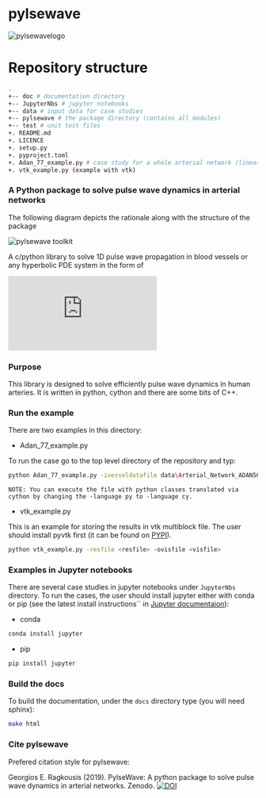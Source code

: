 # pylsewave

![pylsewavelogo](./doc/sphinx-rootdir/figures/pylsewave_logo64x64.png)

# Repository structure

```bash
.
+-- doc # documentation directory
+-- JupyterNbs # jupyter notebooks
+-- data # input data for case studies
+-- pylsewave # the package directory (contains all modules)
+-- test # unit test files
+. README.md
+. LICENCE
+. setup.py
+. pyproject.toml
+. Adan_77_example.py # case study for a whole arterial network (linear-elastic arterial walls)
+. vtk_example.py (example with vtk)
```

### A Python package to solve pulse wave dynamics in arterial networks

The following diagram depicts the rationale along with the structure of the package

![pylsewave toolkit](./JupyterNbs/images/pylsewave.png)

A c/python library to solve 1D pulse wave propagation in blood vessels or any hyperbolic PDE system in the form of

![Hyperbolic system](https://latex.codecogs.com/gif.latex?%5Cfrac%7B%5Cpartial%20%5Cbf%7BU%7D%7D%7B%5Cpartial%20t%7D%20&plus;%20%5Cfrac%7B%5Cpartial%20%5Cbf%7BF%7D%7D%7B%5Cpartial%20x%7D%20%3D%20%5Cbf%7BS%7D)

### Purpose
This library is designed to solve efficiently pulse wave dynamics in human arteries. It is written in python, cython and there are some bits of C++.

### Run the example

There are two examples in this directory:

* Adan_77_example.py

To run the case go to the top level directory of the repository and typ:

```bash
python Adan_77_example.py -ivesseldatafile data\Arterial_Network_ADAN56.txt -ibcinflowfile data\inflow_Aorta.txt -oresfile arterial_network_77_vessels -language py
```

`NOTE: You can execute the file with python classes translated via cython by changing the -language py to -language cy.`

* vtk_example.py

This is an example for storing the results in vtk multiblock file. The user should install pyvtk first (it can be found on [PYPI](https://pypi.org/project/vtk/)).

```bash
python vtk_example.py -resfile <resfile> -ovisfile <visfile>
```

### Examples in Jupyter notebooks

There are several case studies in jupyter notebooks under `JupyterNbs` directory. To run the cases, the user should install jupyter either with conda or pip (see the latest install instructions`` in [Jupyter documentaion](https://jupyter.readthedocs.io/en/latest/install.html)):

* conda

```bash
conda install jupyter
```

* pip

```bash
pip install jupyter
```

### Build the docs

To build the documentation, under the `docs` directory type (you will need sphinx):

```bash
make html
```

### Cite pylsewave

Prefered citation style for pylsewave:

Georgios E. Ragkousis (2019). PylseWave: A python package to solve pulse wave dynamics in arterial networks. Zenodo. [![DOI](https://zenodo.org/badge/DOI/10.5281/zenodo.3426789.svg)](https://doi.org/10.5281/zenodo.3426789)